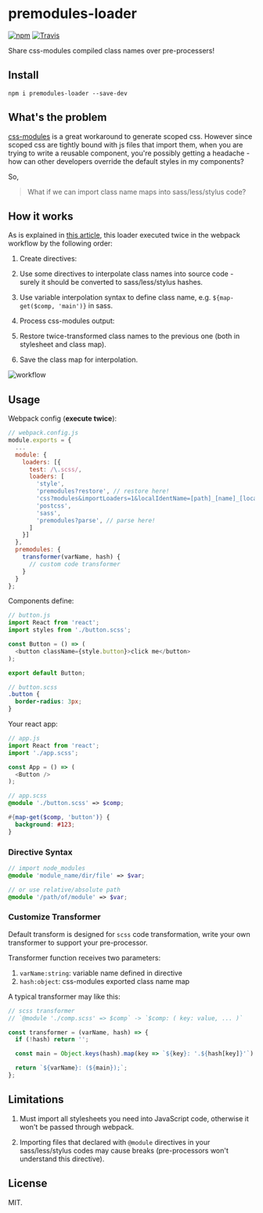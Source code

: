 # premodules-loader

[![npm](https://img.shields.io/npm/v/premodules-loader.svg?style=flat-square)](https://www.npmjs.com/package/premodules-loader)
[![Travis](https://img.shields.io/travis/idiotWu/premodules-loader.svg)](https://travis-ci.org/idiotWu/premodules-loader)

Share css-modules compiled class names over pre-processers!

## Install

```
npm i premodules-loader --save-dev
```

## What's the problem

[css-modules](https://github.com/css-modules/css-modules) is a great workaround to generate scoped css. However since scoped css are tightly bound with js files that import them, when you are trying to write a reusable component, you're possibly getting a headache - how can other developers override the default styles in my components?

So,

> What if we can import class name maps into sass/less/stylus code?

## How it works

As is explained in [this article](https://idiotwu.me/working-happily-with-css-modules-and-pre-processors/), this loader executed twice in the webpack workflow by the following order:

1. Create directives:

  1. Use some directives to interpolate class names into source code - surely it should be converted to sass/less/stylus hashes.

  2. Use variable interpolation syntax to define class name, e.g. `${map-get($comp, 'main')}` in sass.

2. Process css-modules output:

  1. Restore twice-transformed class names to the previous one (both in stylesheet and class map).

  2. Save the class map for interpolation.

![workflow](https://idiotwu.me/content/images/2016/06/premodules.png)

## Usage

Webpack config (**execute twice**):

```javascript
// webpack.config.js
module.exports = {
  ...
  module: {
    loaders: [{
      test: /\.scss/,
      loaders: [
        'style',
        'premodules?restore', // restore here!
        'css?modules&importLoaders=1&localIdentName=[path]_[name]_[local]_[hash:base64:5]',
        'postcss',
        'sass',
        'premodules?parse', // parse here!
      ]
    }]
  },
  premodules: {
    transformer(varName, hash) {
      // custom code transformer
    }
  }
};
```


Components define:

```javascript
// button.js
import React from 'react';
import styles from './button.scss';

const Button = () => (
  <button className={style.button}>click me</button>
);

export default Button;
```

```scss
// button.scss
.button {
  border-radius: 3px;
}
```

Your react app:

```javascript
// app.js
import React from 'react';
import './app.scss';

const App = () => (
  <Button />
);
```

```scss
// app.scss
@module './button.scss' => $comp;

#{map-get($comp, 'button')} {
  background: #123;
}
```

### Directive Syntax

```scss
// import node_modules
@module 'module_name/dir/file' => $var;

// or use relative/absolute path
@module '/path/of/module' => $var;
```


### Customize Transformer

Default transform is designed for `scss` code transformation, write your own transformer to support your pre-processor.

Transformer function receives two parameters:

1. `varName:string`: variable name defined in directive
2. `hash:object`: css-modules exported class name map

A typical transformer may like this:

```javascript
// scss transformer
// `@module './comp.scss' => $comp` -> `$comp: ( key: value, ... )`

const transformer = (varName, hash) => {
  if (!hash) return '';

  const main = Object.keys(hash).map(key => `${key}: '.${hash[key]}'`).join(',');

  return `${varName}: (${main});`;
};
```

## Limitations

1. Must import all stylesheets you need into JavaScript code, otherwise it won't be passed through webpack.

2. Importing files that declared with `@module` directives in your sass/less/stylus codes may cause breaks (pre-processors won't understand this directive).

## License

MIT.

